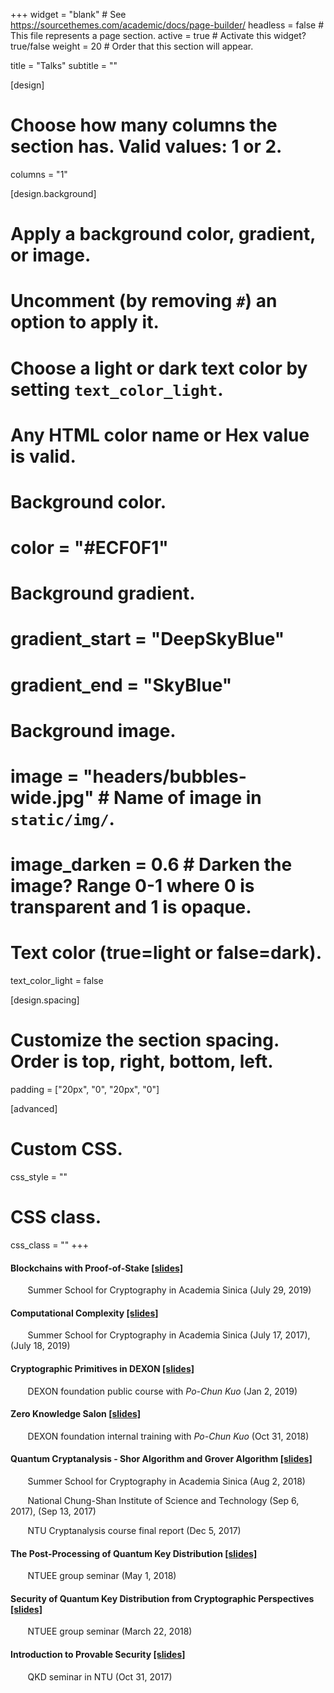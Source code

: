 +++
widget = "blank"  # See https://sourcethemes.com/academic/docs/page-builder/
headless = false  # This file represents a page section.
active = true  # Activate this widget? true/false
weight = 20  # Order that this section will appear.

title = "Talks"
subtitle = ""

[design]
  # Choose how many columns the section has. Valid values: 1 or 2.
  columns = "1"

[design.background]
  # Apply a background color, gradient, or image.
  #   Uncomment (by removing `#`) an option to apply it.
  #   Choose a light or dark text color by setting `text_color_light`.
  #   Any HTML color name or Hex value is valid.

  # Background color.
  # color = "#ECF0F1"
  
  # Background gradient.
  # gradient_start = "DeepSkyBlue"
  # gradient_end = "SkyBlue"
  
  # Background image.
  # image = "headers/bubbles-wide.jpg"  # Name of image in `static/img/`.
  # image_darken = 0.6  # Darken the image? Range 0-1 where 0 is transparent and 1 is opaque.

  # Text color (true=light or false=dark).
  text_color_light = false

[design.spacing]
  # Customize the section spacing. Order is top, right, bottom, left.
  padding = ["20px", "0", "20px", "0"]

[advanced]
 # Custom CSS. 
 css_style = ""
 
 # CSS class.
 css_class = ""
+++

#### Blockchains with Proof-of-Stake [\[slides\]](/talks/PoSblockchain.pdf)

&nbsp;&nbsp;&nbsp;&nbsp;&nbsp;&nbsp;
Summer School for Cryptography in Academia Sinica (July 29, 2019)
  

#### Computational Complexity [\[slides\]](/talks/computational_complexity.pdf)

&nbsp;&nbsp;&nbsp;&nbsp;&nbsp;&nbsp;
Summer School for Cryptography in Academia Sinica (July 17, 2017), (July 18, 2019)


#### Cryptographic Primitives in DEXON [\[slides\]](/talks/VRF_BLS_DKG.pdf)

&nbsp;&nbsp;&nbsp;&nbsp;&nbsp;&nbsp;
DEXON foundation public course with _Po-Chun Kuo_ (Jan 2, 2019)


#### Zero Knowledge Salon [\[slides\]](/talks/zk.pdf)

&nbsp;&nbsp;&nbsp;&nbsp;&nbsp;&nbsp;
DEXON foundation internal training with _Po-Chun Kuo_ (Oct 31, 2018)


####  Quantum Cryptanalysis - Shor Algorithm and Grover Algorithm [\[slides\]](/talks/ShorGrover.pdf)
&nbsp;&nbsp;&nbsp;&nbsp;&nbsp;&nbsp;
Summer School for Cryptography in Academia Sinica (Aug 2, 2018)

&nbsp;&nbsp;&nbsp;&nbsp;&nbsp;&nbsp;
National Chung-Shan Institute of Science and Technology (Sep 6, 2017), (Sep 13, 2017)

&nbsp;&nbsp;&nbsp;&nbsp;&nbsp;&nbsp;
NTU Cryptanalysis course final report (Dec 5, 2017)

#### The Post-Processing of Quantum Key Distribution [\[slides\]](/talks/postProcessingQKD.pdf)

&nbsp;&nbsp;&nbsp;&nbsp;&nbsp;&nbsp;
NTUEE group seminar (May 1, 2018)


#### Security of Quantum Key Distribution from Cryptographic Perspectives [\[slides\]](/talks/secureQKD.pdf)

&nbsp;&nbsp;&nbsp;&nbsp;&nbsp;&nbsp;
NTUEE group seminar (March 22, 2018)


#### Introduction to Provable Security [\[slides\]](/talks/provableSecurity.pdf)

&nbsp;&nbsp;&nbsp;&nbsp;&nbsp;&nbsp;
QKD seminar in NTU (Oct 31, 2017)















